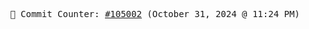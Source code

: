 <p align="center">
    <samp>
        📮 Commit Counter: <a href="https://github.com/Javascript-void0/Javascript-void0/commits/main">#105002</a> (October 31, 2024 @ 11:24 PM)
    </samp>
</p>